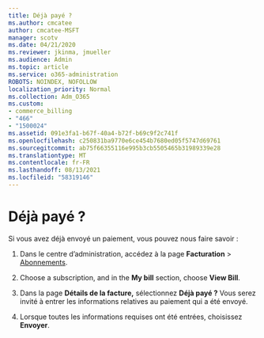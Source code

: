 ```yaml
---
title: Déjà payé ?
ms.author: cmcatee
author: cmcatee-MSFT
manager: scotv
ms.date: 04/21/2020
ms.reviewer: jkinma, jmueller
ms.audience: Admin
ms.topic: article
ms.service: o365-administration
ROBOTS: NOINDEX, NOFOLLOW
localization_priority: Normal
ms.collection: Adm_O365
ms.custom:
- commerce_billing
- "466"
- "1500024"
ms.assetid: 091e3fa1-b67f-40a4-b72f-b69c9f2c741f
ms.openlocfilehash: c250831ba9770e6ce454b7680ed05f5747d69761
ms.sourcegitcommit: ab75f66355116e995b3cb5505465b31989339e28
ms.translationtype: MT
ms.contentlocale: fr-FR
ms.lasthandoff: 08/13/2021
ms.locfileid: "58319146"
---
```

# <a name="already-paid"></a>Déjà payé ?

Si vous avez déjà envoyé un paiement, vous pouvez nous faire savoir :
  
1. Dans le centre d’administration, accédez à la page **Facturation** \> [Abonnements](https://go.microsoft.com/fwlink/p/?linkid=842054).

2. Choose a subscription, and in the **My bill** section, choose **View Bill**.

3. Dans la page **Détails de la facture,** sélectionnez **Déjà payé ?** Vous serez invité à entrer les informations relatives au paiement qui a été envoyé.

4. Lorsque toutes les informations requises ont été entrées, choisissez **Envoyer**.